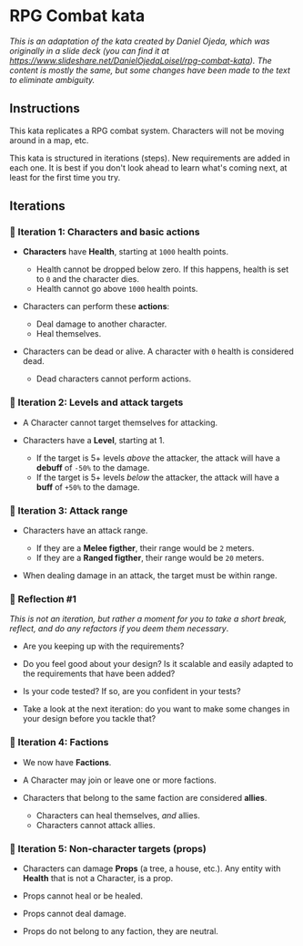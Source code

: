# RPG Combat kata

_This is an adaptation of the kata created by Daniel Ojeda, which was originally in a slide deck (you can find it at https://www.slideshare.net/DanielOjedaLoisel/rpg-combat-kata). The content is mostly the same, but some changes have been made to the text to eliminate ambiguity._

## Instructions

This kata replicates a RPG combat system. Characters will not be moving around in a map, etc.

This kata is structured in iterations (steps). New requirements are added in each one. It is best if you don't look ahead to learn what's coming next, at least for the first time you try.

## Iterations

### 🚀 Iteration 1: Characters and basic actions

- **Characters** have **Health**, starting at `1000` health points.

  - Health cannot be dropped below zero. If this happens, health is set to `0` and the character dies.
  - Health cannot go above `1000` health points.

- Characters can perform these **actions**:

  - Deal damage to another character.
  - Heal themselves.

- Characters can be dead or alive. A character with `0` health is considered dead.
  - Dead characters cannot perform actions.

### 🚀 Iteration 2: Levels and attack targets

- A Character cannot target themselves for attacking.

- Characters have a **Level**, starting at 1.
  - If the target is 5+ levels _above_ the attacker, the attack will have a **debuff** of `-50%` to the damage.
  - If the target is 5+ levels _below_ the attacker, the attack will have a **buff** of `+50%` to the damage.

### 🚀 Iteration 3: Attack range

- Characters have an attack range.

  - If they are a **Melee figther**, their range would be `2` meters.
  - If they are a **Ranged figther**, their range would be `20` meters.

- When dealing damage in an attack, the target must be within range.

### 🤔 Reflection #1

_This is not an iteration, but rather a moment for you to take a short break, reflect, and do any refactors if you deem them necessary_.

- Are you keeping up with the requirements?

- Do you feel good about your design? Is it scalable and easily adapted to the requirements that have been added?

- Is your code tested? If so, are you confident in your tests?

- Take a look at the next iteration: do you want to make some changes in your design before you tackle that?

### 🚀 Iteration 4: Factions

- We now have **Factions**.

- A Character may join or leave one or more factions.

- Characters that belong to the same faction are considered **allies**.
  - Characters can heal themselves, _and_ allies.
  - Characters cannot attack allies.

### 🚀 Iteration 5: Non-character targets (props)

- Characters can damage **Props** (a tree, a house, etc.). Any entity with **Health** that is not a Character, is a prop.

- Props cannot heal or be healed.

- Props cannot deal damage.

- Props do not belong to any faction, they are neutral.
